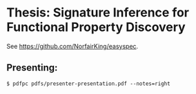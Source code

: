 # Thesis: Signature Inference for Functional Property Discovery

See https://github.com/NorfairKing/easyspec.

## Presenting:

```
$ pdfpc pdfs/presenter-presentation.pdf --notes=right
```
